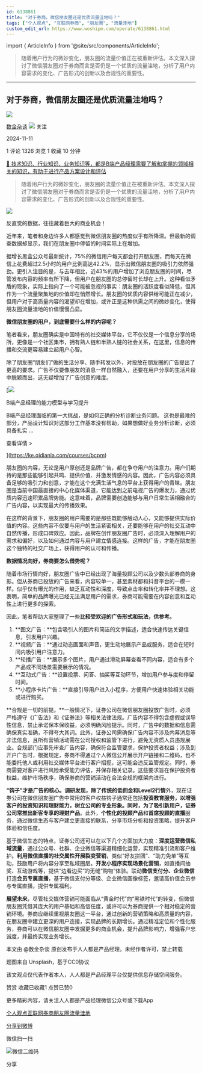 ```yaml
---
id: 6138861
title: "对于券商，微信朋友圈还是优质流量洼地吗？"
tags: ["个人观点", "互联网券商", "朋友圈", "流量洼地"]
custom_edit_url: https://www.woshipm.com/operate/6138861.html
---
```

import { ArticleInfo } from '@site/src/components/ArticleInfo';

<ArticleInfo
    author="数金杂谈"
    authorLink="https://www.woshipm.com/u/1574212"
    published="2024-11-11"
    views={1326}
    comments={1}
    collects={1}
/>

> 随着用户行为的微妙变化，朋友圈的流量价值正在被重新评估。本文深入探讨了微信朋友圈对于券商而言是否仍是一个优质的流量洼地，分析了用户内容需求的变化、广告形式的创新以及合规性的重要性。

---

## 对于券商，微信朋友圈还是优质流量洼地吗？

[![](https://static.woshipm.com/view/woshipm_api_def_20240325205151_2448.jpg?imageView2/1/w/72/h/72/q/100)](https://www.woshipm.com/u/1574212)

[数金杂谈](https://www.woshipm.com/u/1574212) ![](https://static.woshipm.com/tag/1101_1@2x.png) 关注

2024-11-11

1 评论 1326 浏览 1 收藏 10 分钟

[🔗 技术知识、行业知识、业务知识等，都是B端产品经理需要了解和掌握的领域相关的知识，有助于进行产品方案设计和评估](https://ke.qidianla.com/courses/bcpm)

> 随着用户行为的微妙变化，朋友圈的流量价值正在被重新评估。本文深入探讨了微信朋友圈对于券商而言是否仍是一个优质的流量洼地，分析了用户内容需求的变化、广告形式的创新以及合规性的重要性。

![](https://image.woshipm.com/2023/09/26/14f94960-5c65-11ee-bd4e-00163e142b65.jpg)

反直觉的数据，往往藏着巨大的商业机会！

近年来，笔者和身边许多人都感觉到微信朋友圈的热度似乎有所降温。但最新的调查数据却显示，我们在朋友圈中停留的时间实际上在增加。

据增长黑盒公众号最新统计，75%的微信用户每天都会打开朋友圈，而每天在微信上花费超过2.5小时的用户比例高达42.2%，显示出微信朋友圈的吸引力依然强劲。更引人注目的是，与去年相比，近43%的用户增加了浏览朋友圈的时间，尽管发布内容的频率有所下降，但用户在朋友圈的总停留时长却在上升。这种看似矛盾的现象，实际上指向了一个可能被忽视的事实：朋友圈的活跃度看似降低，但其作为一个流量聚集地的价值却在悄然增长。朋友圈的优质内容供给可能正在减少，但用户对于高质量内容的渴望却在增加，或许正是这种供需之间的微妙变化，使得朋友圈流量洼地的价值慢慢凸显。

**微信朋友圈的用户，到底需要什么样的内容呢？**

笔者看来，朋友圈确实是中国特有的社交媒体平台，它不仅仅是一个信息分享的场所，更像是一个社区集市，拥有熟人链和半熟人链的社会关系，在这里，信息的传播和交流更容易建立起用户心智。

除了朋友圈“朋友们”做的生活分享、随手转发以外，对投放在朋友圈的广告提出了更高的要求。广告不仅要像朋友的消息一样自然融入，还要在用户分享的生活片段中脱颖而出，这无疑增加了广告创意的难度。

[![](https://image.woshipm.com/2023/08/02/1554eea8-30e3-11ee-88e7-00163e0b5ff3.png)

B端产品经理的能力模型与学习提升

B端产品经理面临的第一大挑战，是如何正确的分析诊断业务问题。 这也是最难的部分，产品设计知识对这部分工作基本没有帮助，如果想做好业务分析诊断，必须具备扎实 ...

查看详情 >

](https://ke.qidianla.com/courses/bcpm)

朋友圈的内容，无论是用户原创还是品牌广告，都在争夺用户的注意力。用户们期待的是那些能够引起共鸣、提供价值、并激发情感的内容。因此，广告内容必须具备足够的吸引力和创意，才能在这个充满生活气息的平台上获得用户的青睐。朋友圈是当前中国最直接的中心化媒体渠道，它能达到之前电视广告的爆发力，通过优质内容迅速积累品牌势能。这意味着，品牌需要创造能够与用户日常生活相融合的广告内容，以实现最大的传播效果。

在这样的背景下，朋友圈的用户需要的是那些既能够触动人心，又能够提供实际价值的内容。这些内容不仅要与用户的生活紧密相关，还要能够在用户的社交互动中自然传播，形成口碑效应。因此，品牌在创作朋友圈广告时，必须深入理解用户的需求和偏好，以及如何通过内容与用户建立情感连接。这样的广告，才能在朋友圈这个独特的社交广场上，获得用户的认可和传播。

**数据情况向好，券商要怎么借势呢？**

随着市场行情向好，朋友圈广告中已经出现了海量投顾公司以及少数头部券商的身影。但从券商已投放的广告来看，内容较单一，甚至素材都和抖音平台的一模一样。似乎仅有曝光的作用，缺乏互动性和深度，导致点击率和转化率并不理想。这表明，简单的品牌曝光已经无法满足用户的需求，券商可能需要在内容创意和互动性上进行更多的探索。

因此，笔者帮助大家整理了一些**比较受欢迎的广告形式和玩法，供参考。**

1.  **图文广告：**包含吸引人的图片和简洁的文字描述，适合快速传达关键信息，引发用户兴趣。
2.  **视频广告：**通过动态画面和声音，更生动地展示产品或服务，适合在短时间内吸引用户注意力。
3.  **轮播广告：**展示多个图片，用户通过滑动屏幕查看不同内容，适合有多个产品或不同场景需要展示的情况。
4.  **互动式广告：**设置投票、问答、抽奖等互动环节，增加用户参与度和停留时间。
5.  **小程序卡片广告：**直接引导用户进入小程序，方便用户快速体验相关功能或进行购买。

**合规是一切的前提。**一般情况下，证券公司在微信朋友圈投放广告时，必须严格遵守《广告法》和《证券法》等相关法律法规。广告内容不得包含虚假或误导性信息，禁止承诺保本保收益，必须明确风险提示。同时，广告中的数据和信息需确保真实准确，不得夸大其词。此外，证券公司需确保广告内容不涉及内幕消息等非法信息，且所有营销活动需在公司授权和监管下进行，避免无资质人员违规展业。合规部门应事先审查广告内容，确保符合监管要求，保护投资者权益；涉及到开户广告时，根据规定，券商不得通过个人微信公开展示开户链接和二维码，也不能委托他人或利用社交媒体平台进行客户招揽，这可能会违反监管规定。同时，券商需要对客户进行风险承受能力评估，并保存相关记录。这些要求旨在保护投资者权益，维护市场秩序，确保券商的营销活动在合法合规的框架内进行。

**“钩子”才是广告的核心。**调研发现，除了**传统的低佣金和Level2行情**外，现在证券公司在微信朋友圈广告中常用的客户权益钩子通常还包括**投资教育服务，**以增强客户的投资知识和理财能力，树立公司的专业形象。同时，为了吸引新用户，证券公司常推出**新客专享的理财产品**。此外，**个性化的投顾产品**和**首席投顾的直播**服务，通过微信生态与客户建立更直接的联系，分享市场分析和投资策略，提升客户体验和信任度。

基于微信生态的特点，证券公司还可以在以下几个方面加大力度：**深度运营微信私域流量**，通过公众号、社群、企业微信等渠道精细化运营，实现精准引流和客户维护。**利用微信直播的社交属性开展裂变营销**，类似“好友拼团”、“助力免单”等互动，鼓励用户将内容分享至私域圈层。**开发小程序实现场景化营销**，如直播间抽奖、互动游戏等，提供“边看边买”的无缝“购物”体验。联动**微信支付分、企业微信**打造**会员专属直播**，基于微信支付分等级、企业微信画像标签，邀请高价值会员参与专属直播，提供专属福利。

**展望未来**，尽管社交媒体营销可能面临从“黄金时代”向“黑铁时代”的转变，但微信朋友圈凭借其庞大的用户基础和高信任度，或许可以为券商提供一个相对稳定的营销环境。券商应继续重视朋友圈这一平台，通过创新的营销策略和高质量的内容，在朋友圈中建立更深的用户连接，实现品牌的长期增长。通过精准定位和个性化服务，券商可以在微信朋友圈中发掘更多的商业机会，提升品牌影响力，增强客户忠诚度，并最终实现业务增长。

本文由 @数金杂谈 原创发布于人人都是产品经理。未经作者许可，禁止转载

题图来自 Unsplash，基于CC0协议

该文观点仅代表作者本人，人人都是产品经理平台仅提供信息存储空间服务。

赞赏 收藏已收藏1 点赞已赞0

更多精彩内容，请关注人人都是产品经理微信公众号或下载App

[个人观点](https://www.woshipm.com/tag/%e4%b8%aa%e4%ba%ba%e8%a7%82%e7%82%b9)[互联网券商](https://www.woshipm.com/tag/%e4%ba%92%e8%81%94%e7%bd%91%e5%88%b8%e5%95%86)[朋友圈](https://www.woshipm.com/tag/%e6%9c%8b%e5%8f%8b%e5%9c%88)[流量洼地](https://www.woshipm.com/tag/%e6%b5%81%e9%87%8f%e6%b4%bc%e5%9c%b0)

[分享到微博](https://service.weibo.com/share/share.php?appkey=2775287854&title=对于券商，微信朋友圈还是优质流量洼地吗？&url=https://www.woshipm.com/operate/6138861.html&pic=https://image.woshipm.com/2023/09/26/14f94960-5c65-11ee-bd4e-00163e142b65.jpg)

微信扫一扫

![微信二维码](https://api.pwmqr.com/qrcode/create/?url=https://www.woshipm.com/operate/6138861.html)

分享